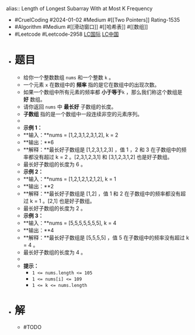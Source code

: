 alias:: Length of Longest Subarray With at Most K Frequency

- #CruelCoding #2024-01-02 #Medium #[[Two Pointers]] Rating-1535
- #Algorithm #Medium #[[滑动窗口]] #[[哈希表]] #[[数组]]
- #Leetcode #Leetcode-2958 [LC国际](https://leetcode.com/problems/length-of-longest-subarray-with-at-most-k-frequency/) [LC中国](https://leetcode.cn/problems/length-of-longest-subarray-with-at-most-k-frequency/)
- # 题目
	- 给你一个整数数组 `nums` 和一个整数 `k` 。
	- 一个元素 `x` 在数组中的 **频率** 指的是它在数组中的出现次数。
	- 如果一个数组中所有元素的频率都 **小于等于**`k` ，那么我们称这个数组是 **好** 数组。
	- 请你返回 `nums` 中 **最长好** 子数组的长度。
	- **子数组** 指的是一个数组中一段连续非空的元素序列。
	-
	- **示例 1：**
	- **输入：**nums = [1,2,3,1,2,3,1,2], k = 2
	- **输出：**6
	- **解释：**最长好子数组是 [1,2,3,1,2,3] ，值 1 ，2 和 3 在子数组中的频率都没有超过 k = 2 。[2,3,1,2,3,1] 和 [3,1,2,3,1,2] 也是好子数组。
	- 最长好子数组的长度为 6 。
	- **示例 2：**
	- **输入：**nums = [1,2,1,2,1,2,1,2], k = 1
	- **输出：**2
	- **解释：**最长好子数组是 [1,2] ，值 1 和 2 在子数组中的频率都没有超过 k = 1 。[2,1] 也是好子数组。
	- 最长好子数组的长度为 2 。
	- **示例 3：**
	- **输入：**nums = [5,5,5,5,5,5,5], k = 4
	- **输出：**4
	- **解释：**最长好子数组是 [5,5,5,5] ，值 5 在子数组中的频率没有超过 k = 4 。
	- 最长好子数组的长度为 4 。
	-
	- **提示：**
		- `1 <= nums.length <= 105`
		- `1 <= nums[i] <= 109`
		- `1 <= k <= nums.length`
- # 解
	- #TODO